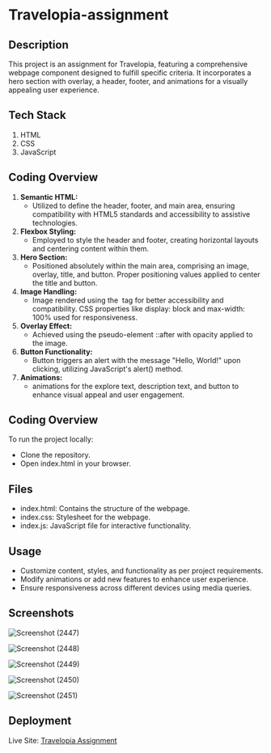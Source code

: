 # Travelopia-assignment

## Description


This project is an assignment for Travelopia, featuring a comprehensive webpage component designed to fulfill specific criteria. It incorporates a hero section with overlay, a header, footer, and animations for a visually appealing user experience.

## Tech Stack

1. HTML
2. CSS
3. JavaScript

## Coding Overview

1. **Semantic HTML:**
     - Utilized to define the header, footer, and main area, ensuring compatibility with HTML5 standards and accessibility to assistive technologies.
2. **Flexbox Styling:**
     - Employed to style the header and footer, creating horizontal layouts and centering content within them.
3. **Hero Section:**
     - Positioned absolutely within the main area, comprising an image, overlay, title, and button. Proper positioning values applied to center the title and button.
4. **Image Handling:**
     - Image rendered using the <img> tag for better accessibility and compatibility. CSS properties like display: block and max-width: 100% used for responsiveness.
5. **Overlay Effect:**
     - Achieved using the pseudo-element ::after with opacity applied to the image.
6. **Button Functionality:**
     - Button triggers an alert with the message "Hello, World!" upon clicking, utilizing JavaScript's alert() method.
7. **Animations:** 
     - animations for the explore text, description text, and button to enhance visual appeal and user engagement.

## Coding Overview
To run the project locally:
   - Clone the repository.
   - Open index.html in your browser.

## Files
 - index.html: Contains the structure of the webpage.
 - index.css: Stylesheet for the webpage.
 - index.js: JavaScript file for interactive functionality.

## Usage
 - Customize content, styles, and functionality as per project requirements.
 - Modify animations or add new features to enhance user experience.
 - Ensure responsiveness across different devices using media queries.
   
## Screenshots

![Screenshot (2447)](https://github.com/shubham-masai/travelopia-assignment/assets/130532573/a4a4eda6-7ad1-438a-8832-59dbac5924f9)

![Screenshot (2448)](https://github.com/shubham-masai/travelopia-assignment/assets/130532573/5725b845-8991-4771-8fd6-f670e3106541)

![Screenshot (2449)](https://github.com/shubham-masai/travelopia-assignment/assets/130532573/b446b347-de63-4225-ba63-bf2b89478659)


![Screenshot (2450)](https://github.com/shubham-masai/travelopia-assignment/assets/130532573/d324a7d7-d9e7-4b75-aecb-a73a8a336e00)

![Screenshot (2451)](https://github.com/shubham-masai/travelopia-assignment/assets/130532573/b5a0a64f-e38c-42df-8030-3343e028ab4c)

## Deployment

Live Site: [Travelopia Assignment](https://travelopia-assignment-brown.vercel.app/)
